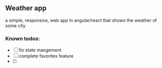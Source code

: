 ## Weather app
a simple, responsive, web app in angular/react that shows the weather of some city

### Known todos:
- [ ] fix state mangement
- [ ] complete favorites feature
- [ ]
